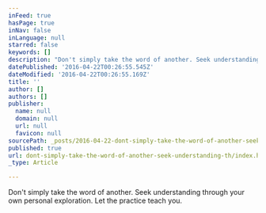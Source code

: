 ```yaml
---
inFeed: true
hasPage: true
inNav: false
inLanguage: null
starred: false
keywords: []
description: "Don't simply take the word of another. Seek understanding through your own personal exploration. Let the practice teach you."
datePublished: '2016-04-22T00:26:55.545Z'
dateModified: '2016-04-22T00:26:55.169Z'
title: ''
author: []
authors: []
publisher:
  name: null
  domain: null
  url: null
  favicon: null
sourcePath: _posts/2016-04-22-dont-simply-take-the-word-of-another-seek-understanding-th.md
published: true
url: dont-simply-take-the-word-of-another-seek-understanding-th/index.html
_type: Article

---
```

Don't simply take the word of another. Seek understanding through your own personal exploration. Let the practice teach you.